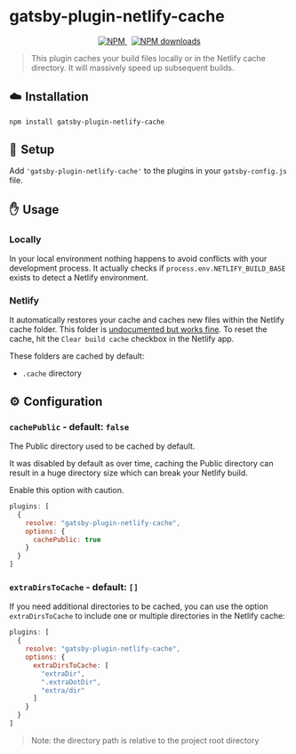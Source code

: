 # gatsby-plugin-netlify-cache

<p align="center">
  <a href="https://www.npmjs.com/package/gatsby-plugin-netlify-cache">
    <img src="https://img.shields.io/npm/v/gatsby-plugin-netlify-cache.svg" alt="NPM">
  </a>
  &nbsp;
  <a href="http://npm-stat.com/charts.html?package=gatsby-plugin-netlify-cache">
    <img src="https://img.shields.io/npm/dm/gatsby-plugin-netlify-cache.svg" alt="NPM downloads">
  </a>
</p>

> This plugin caches your build files locally or in the Netlify cache directory. It will massively speed up subsequent builds.

## ☁️ Installation

```sh
npm install gatsby-plugin-netlify-cache
```

## 🛫 Setup

Add `'gatsby-plugin-netlify-cache'` to the plugins in your `gatsby-config.js` file.

## ✋ Usage

### Locally

In your local environment nothing happens to avoid conflicts with your development process. It actually checks if `process.env.NETLIFY_BUILD_BASE` exists to detect a Netlify environment.

### Netlify

It automatically restores your cache and caches new files within the Netlify cache folder. This folder is [undocumented but works fine](https://www.contentful.com/blog/2018/05/17/faster-static-site-builds-part-one-process-only-what-you-need/#caching-for-the-win). To reset the cache, hit the `Clear build cache` checkbox in the Netlify app.

These folders are cached by default:

* `.cache` directory

## ⚙️ Configuration

### `cachePublic` - default: `false`

The Public directory used to be cached by default.

It was disabled by default as over time, caching the Public directory can result in a huge directory size which can break your Netlify build.

Enable this option with caution.

```js
plugins: [
  {
    resolve: "gatsby-plugin-netlify-cache",
    options: {
      cachePublic: true
    }
  }
]
```

### `extraDirsToCache` - default: `[]`

If you need additional directories to be cached, you can use the option `extraDirsToCache` to include one or multiple directories in the Netlify cache:

```js
plugins: [
  {
    resolve: "gatsby-plugin-netlify-cache",
    options: {
      extraDirsToCache: [
        "extraDir",
        ".extraDotDir",
        "extra/dir"
      ]
    }
  }
]
```

> Note: the directory path is relative to the project root directory
